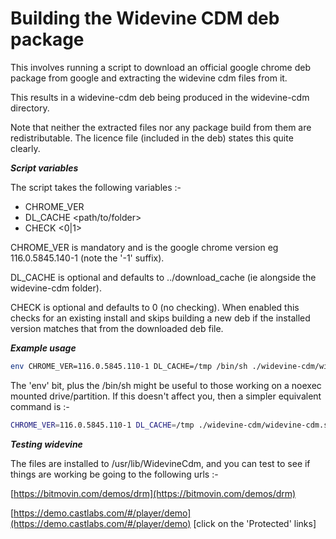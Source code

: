 # Building the Widevine CDM deb package

This involves running a script to download an official google chrome deb
package from google and extracting the widevine cdm files from it.

This results in a widevine-cdm deb being produced in the widevine-cdm
directory.

Note that neither the extracted files nor any package build from them are
redistributable. The licence file (included in the deb) states this quite
clearly.


___Script variables___

The script takes the following variables :-

- CHROME_VER	<chrome version>
- DL_CACHE	<path/to/folder>
- CHECK		<0|1>

CHROME_VER is mandatory and is the google chrome version eg 116.0.5845.140-1
(note the '-1' suffix).

DL_CACHE is optional and defaults to ../download_cache (ie alongside the
widevine-cdm folder).

CHECK is optional and defaults to 0 (no checking). When enabled this checks
for an existing install and skips building a new deb if the installed version
matches that from the downloaded deb file.


___Example usage___

```sh
env CHROME_VER=116.0.5845.110-1 DL_CACHE=/tmp /bin/sh ./widevine-cdm/widevine-cdm.sh
```

The 'env' bit, plus the /bin/sh might be useful to those working on a noexec mounted
drive/partition. If this doesn't affect you, then a simpler equivalent command is :-

```sh
CHROME_VER=116.0.5845.110-1 DL_CACHE=/tmp ./widevine-cdm/widevine-cdm.sh
```


___Testing widevine___

The files are installed to /usr/lib/WidevineCdm, and you can
test to see if things are working be going to the following urls :-

[https://bitmovin.com/demos/drm](https://bitmovin.com/demos/drm)

[https://demo.castlabs.com/#/player/demo](https://demo.castlabs.com/#/player/demo) [click on the 'Protected' links]
